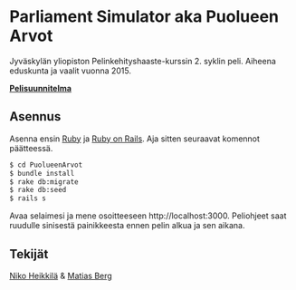 # Parliament Simulator aka Puolueen Arvot

Jyväskylän yliopiston Pelinkehityshaaste-kurssin 2. syklin peli. Aiheena eduskunta ja vaalit vuonna 2015.

[**Pelisuunnitelma**](https://webapps.jyu.fi/wiki/display/pelihaaste/Suunnitelma+-+Puolueiden+Arvot+-+v1.0)

## Asennus

Asenna ensin [Ruby](https://www.ruby-lang.org/en/) ja [Ruby on Rails](http://rubyonrails.org/). Aja sitten seuraavat komennot päätteessä.

```bash
$ cd PuolueenArvot
$ bundle install
$ rake db:migrate
$ rake db:seed
$ rails s
```

Avaa selaimesi ja mene osoitteeseen http://localhost:3000. Peliohjeet saat ruudulle sinisestä painikkeesta ennen pelin alkua ja sen aikana.

## Tekijät

[Niko Heikkilä](https://github.com/nikoheikkila) & [Matias Berg](https://github.com/bergmatias)

